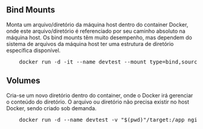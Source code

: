 ## Bind Mounts

Monta um arquivo/diretório da máquina host dentro do container Docker, onde este arquivo/diretório é referenciado por seu caminho absoluto na máquina host.
Os bind mounts têm muito desempenho, mas dependem do sistema de arquivos da máquina host ter uma estrutura de diretório específica disponível.

<pre>
    docker run -d -it --name devtest --mount type=bind,source="$(pwd)"/target,target=/app nginx:latest
</pre>

## Volumes

Cria-se um novo diretório dentro do container, onde o Docker irá gerenciar o conteúdo do diretório. O arquivo ou diretório não precisa existir no host Docker, sendo criado sob demanda.

<pre>
    docker run -d --name devtest -v "$(pwd)"/target:/app nginx:latest
</pre>